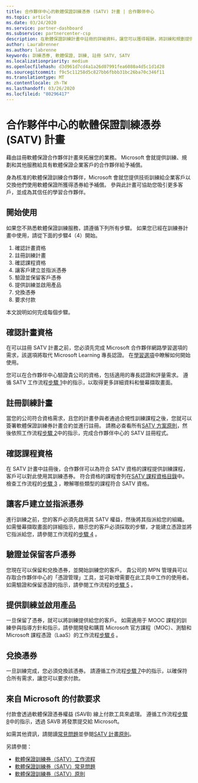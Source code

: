 ```yaml
---
title: 合作夥伴中心的軟體保證訓練憑券 (SATV) 計畫 | 合作夥伴中心
ms.topic: article
ms.date: 03/24/2020
ms.service: partner-dashboard
ms.subservice: partnercenter-csp
description: 在軟體保證訓練計畫中註冊的詳細資料，讓您可以獲得報酬，將訓練和規劃提供給企業客戶。
author: LauraBrenner
ms.author: labrenne
keywords: 訓練憑券, 軟體保證, 訓練, 註冊 SATV, SATV
ms.localizationpriority: medium
ms.openlocfilehash: d3d961d7cd4a1a26d07991fea6080a4d5c1d1d28
ms.sourcegitcommit: f9c5c11258d5c827bb6fbbb31bc26ba70c346f11
ms.translationtype: MT
ms.contentlocale: zh-TW
ms.lasthandoff: 03/26/2020
ms.locfileid: "80296417"
---
```

# <a name="software-assurance-training-voucher-satv-program-in-partner-center"></a>合作夥伴中心的軟體保證訓練憑券 (SATV) 計畫

藉由註冊軟體保證合作夥伴計畫來拓展您的業務。 Microsoft 會就提供訓練、規劃和其他服務給具有軟體保證企業客戶的合作夥伴給予補償。

身為核准的軟體保證訓練合作夥伴，Microsoft 會就您提供技術訓練給企業客戶以交換他們使用軟體保證所獲得憑券給予補償。 參與此計畫可協助您吸引更多客戶，並成為其信任的學習合作夥伴。

## <a name="get-started"></a>開始使用

如果您不熟悉軟體保證訓練服務，請遵循下列所有步驟。 如果您已經在訓練券計畫中使用，請從下面的步驟4（4）開始。 

1. 確認計畫資格
2. 註冊訓練計畫
3. 確認課程資格
4. 讓客戶建立並指派憑券
5. 驗證並保留客戶憑券
6. 提供訓練並啟用產品
7. 兌換憑券
8. 要求付款

本文說明如何完成每個步驟。

## <a name="confirm-program-eligibility"></a>確認計畫資格

在可以註冊 SATV 計畫之前，您必須先完成 Microsoft 合作夥伴網路學習選項的需求，該選項將取代 Microsoft Learning 專長認證。 在[學習選項](https://partner.microsoft.com/membership/learning-partners)中瞭解如何開始使用。

您可以在合作夥伴中心驗證貴公司的資格，包括適用的專長認證和評量需求。 遵循 SATV 工作流程[步驟 1](https://query.prod.cms.rt.microsoft.com/cms/api/am/binary/RE4s3bB)中的指示，以取得更多詳細資料和螢幕擷取畫面。

## <a name="enroll-in-the-training-program"></a>註冊訓練計畫

當您的公司符合資格需求，且您的計畫參與者通過合規性訓練課程之後，您就可以簽署軟體保證訓練券計畫合約並進行註冊。 請務必查看所有[SATV 方案原則](https://query.prod.cms.rt.microsoft.com/cms/api/am/binary/RE3koEP)，然後依照工作流程[步驟 2](https://query.prod.cms.rt.microsoft.com/cms/api/am/binary/RE4s3bB)中的指示，完成合作夥伴中心的 SATV 註冊程式。


## <a name="confirm-course-eligibility"></a>確認課程資格
在 SATV 計畫中註冊後，合作夥伴可以為符合 SATV 資格的課程提供訓練課程，客戶可以對此使用其訓練憑券。 符合資格的課程會列在[SATV 課程資格目錄](https://savl-catalog.microsoft.com/)中。 檢查工作流程的[步驟 3](https://query.prod.cms.rt.microsoft.com/cms/api/am/binary/RE4s3bB) ，瞭解哪些類型的課程符合 SATV 資格。

## <a name="have-customer-create-and-assign-voucher"></a>讓客戶建立並指派憑券

進行訓練之前，您的客戶必須先啟用其 SATV 權益，然後將其指派給您的組織。 如需螢幕擷取畫面的詳細指示，顯示您的客戶必須採取的步驟，才能建立憑證並將它指派給您，請參閱工作流程的[步驟 4](https://query.prod.cms.rt.microsoft.com/cms/api/am/binary/RE4s3bB) 。

## <a name="validate-and-reserve-customer-vouchers"></a>驗證並保留客戶憑券

您現在可以保留和兌換憑券，並開始訓練您的客戶。 貴公司的 MPN 管理員可以存取合作夥伴中心的「憑證管理」工具，並可新增需要在此工具中工作的使用者。 如需驗證和保留憑證的指示，請參閱工作流程的[步驟 5](https://query.prod.cms.rt.microsoft.com/cms/api/am/binary/RE4s3bB) 。

## <a name="deliver-training-and-activate-product"></a>提供訓練並啟用產品

一旦保留了憑券，就可以將訓練提供給您的客戶。 如需適用于 MOOC 課程的訓練參與指導方針和指示，請參閱開發和購買 Microsoft 官方課程（MOC）、測驗和 Microsoft 課程憑證（LaaS）的工作流程[步驟 6](https://query.prod.cms.rt.microsoft.com/cms/api/am/binary/RE4s3bB) 。

## <a name="redeem-voucher"></a>兌換憑券

一旦訓練完成，您必須兌換該憑券。 請遵循工作流程[步驟 7](https://query.prod.cms.rt.microsoft.com/cms/api/am/binary/RE4s3bB)中的指示，以確保符合所有需求，讓您可以要求付款。 


## <a name="request-payment-from-microsoft"></a>來自 Microsoft 的付款要求

付款會透過軟體保證憑券權益 (SAVB) 線上付款工具來處理。 遵循工作流程[步驟 8](https://query.prod.cms.rt.microsoft.com/cms/api/am/binary/RE4s3bB)中的指示，透過 SAVB 將發票提交給 Microsoft。 

如需其他資訊，請閱讀[常見問題](https://query.prod.cms.rt.microsoft.com/cms/api/am/binary/RE3kz5o)並參閱[SATV 計畫原則](https://query.prod.cms.rt.microsoft.com/cms/api/am/binary/RE3koEP)。

另請參閱：

- [軟體保證訓練券（SATV）工作流程](https://query.prod.cms.rt.microsoft.com/cms/api/am/binary/RE4s3bB)
- [軟體保證訓練券（SATV）常見問題](https://query.prod.cms.rt.microsoft.com/cms/api/am/binary/RE3kz5o)
- [軟體保證訓練券（SATV）原則](https://query.prod.cms.rt.microsoft.com/cms/api/am/binary/RE3koEP)
